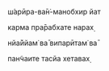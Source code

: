 ш́арӣра-ва̄н̇-манобхир йат

карма пра̄рабхате нарах̣

нйа̄ййам̇ ва̄ випарӣтам̇ ва̄

пан̃чаите тасйа хетавах̣